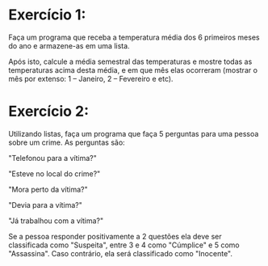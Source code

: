 # Exercício 1:

Faça um programa que receba a temperatura média dos 6
primeiros meses do ano e armazene-as em uma lista.

Após isto, calcule a média semestral das temperaturas e
mostre todas as temperaturas acima desta média, e em que
mês elas ocorreram (mostrar o mês por extenso: 1 – Janeiro, 2
– Fevereiro e etc).

# Exercício 2:

Utilizando listas, faça um programa que faça 5 perguntas para uma
pessoa sobre um crime. As perguntas são:

"Telefonou para a vítima?"

"Esteve no local do crime?"

"Mora perto da vítima?"

"Devia para a vítima?"

"Já trabalhou com a vítima?"

Se a pessoa responder positivamente a 2 questões ela deve ser
classificada como "Suspeita", entre 3 e 4 como "Cúmplice" e 5 como
"Assassina". Caso contrário, ela será classificado como "Inocente".
